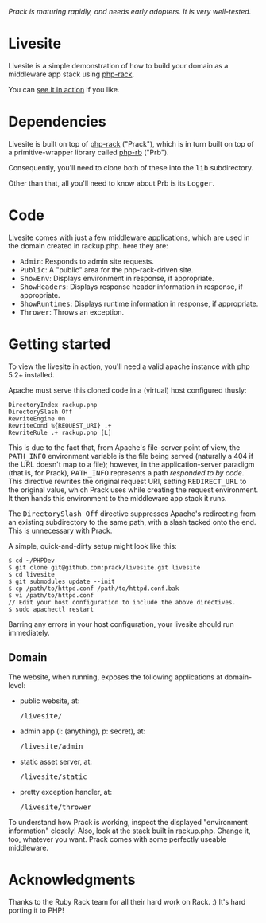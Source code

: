 _Prack is maturing rapidly, and needs early adopters. It is very well-tested._

Livesite
========

Livesite is a simple demonstration of how to build your domain as a middleware app
stack using [php-rack](http://github.com/prack/php-rack).

You can [see it in action](http://php-rack.info/livesite) if you like.

Dependencies
============

Livesite is built on top of [php-rack](http://github.com/prack/php-rack) ("Prack"), which
is in turn built on top of a primitive-wrapper library called 
[php-rb](http://github.com/prack/php-rb "Prb Homepage") ("Prb").

Consequently, you'll need to clone both of these into the <tt>lib</tt> subdirectory.

Other than that, all you'll need to know about Prb is its <tt>Logger</tt>.

Code
====

Livesite comes with just a few middleware applications, which are used in the domain
created in rackup.php. here they are:

* <tt>Admin</tt>: Responds to admin site requests.
* <tt>Public</tt>: A "public" area for the php-rack-driven site.
* <tt>ShowEnv</tt>: Displays environment in response, if appropriate.
* <tt>ShowHeaders</tt>: Displays response header information in response, if appropriate.
* <tt>ShowRuntimes</tt>: Displays runtime information in response, if appropriate.
* <tt>Thrower</tt>: Throws an exception.

Getting started
===============

To view the livesite in action, you'll need a valid apache instance with php 5.2+ installed.

Apache must serve this cloned code in a (virtual) host configured thusly:

	DirectoryIndex rackup.php
	DirectorySlash Off
	RewriteEngine On
	RewriteCond %{REQUEST_URI} .+
	RewriteRule .+ rackup.php [L]

This is due to the fact that, from Apache's file-server point of view, the <tt>PATH\_INFO</tt>
environment variable is the file being served (naturally a 404 if the URL doesn't map to a file);
however, in the application-server paradigm (that is, for Prack), <tt>PATH\_INFO</tt>
represents a path _responded to by code_. This directive rewrites the original request URI,
setting <tt>REDIRECT_URL</tt> to the original value, which Prack uses while creating the
request environment. It then hands this environment to the middleware app stack it runs.

The <tt>DirectorySlash Off</tt> directive suppresses Apache's redirecting from an existing
subdirectory to the same path, with a slash tacked onto the end. This is unnecessary with Prack.

A simple, quick-and-dirty setup might look like this:

	$ cd ~/PHPDev
	$ git clone git@github.com:prack/livesite.git livesite
	$ cd livesite
	$ git submodules update --init
	$ cp /path/to/httpd.conf /path/to/httpd.conf.bak
	$ vi /path/to/httpd.conf
	// Edit your host configuration to include the above directives.
	$ sudo apachectl restart

Barring any errors in your host configuration, your livesite should run immediately.


Domain
------

The website, when running, exposes the following applications at domain-level:

* public website, at:                       <br /><pre>/livesite/</pre>
* admin app (l: (anything), p: secret), at: <br /><pre>/livesite/admin</pre>
* static asset server, at:                  <br /><pre>/livesite/static</pre>
* pretty exception handler, at:             <br /><pre>/livesite/thrower</pre>

To understand how Prack is working, inspect the displayed "environment information" closely!
Also, look at the stack built in rackup.php. Change it, too, whatever you want. Prack comes
with some perfectly useable middleware.


Acknowledgments
===============

Thanks to the Ruby Rack team for all their hard work on Rack. :) It's hard porting it to PHP!